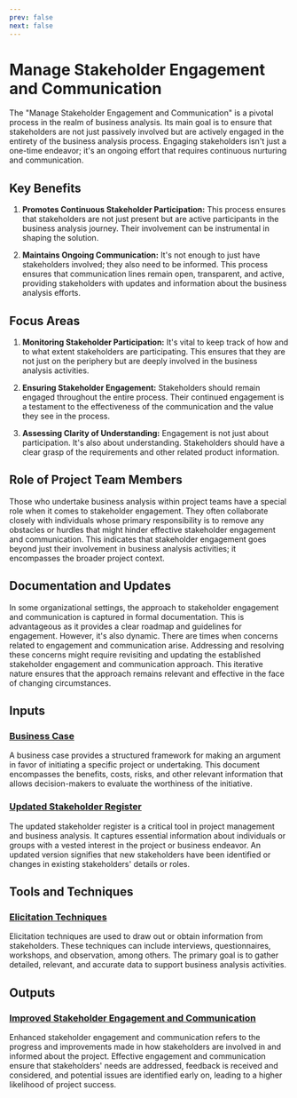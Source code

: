 ```yaml
---
prev: false
next: false
---
```


# Manage Stakeholder Engagement and Communication

The "Manage Stakeholder Engagement and Communication" is a pivotal process in the realm of business analysis. Its main goal is to ensure that stakeholders are not just passively involved but are actively engaged in the entirety of the business analysis process. Engaging stakeholders isn't just a one-time endeavor; it's an ongoing effort that requires continuous nurturing and communication.

## Key Benefits

1. **Promotes Continuous Stakeholder Participation:** This process ensures that stakeholders are not just present but are active participants in the business analysis journey. Their involvement can be instrumental in shaping the solution.

2. **Maintains Ongoing Communication:** It's not enough to just have stakeholders involved; they also need to be informed. This process ensures that communication lines remain open, transparent, and active, providing stakeholders with updates and information about the business analysis efforts.

## Focus Areas

1. **Monitoring Stakeholder Participation:** It's vital to keep track of how and to what extent stakeholders are participating. This ensures that they are not just on the periphery but are deeply involved in the business analysis activities.

2. **Ensuring Stakeholder Engagement:** Stakeholders should remain engaged throughout the entire process. Their continued engagement is a testament to the effectiveness of the communication and the value they see in the process.

3. **Assessing Clarity of Understanding:** Engagement is not just about participation. It's also about understanding. Stakeholders should have a clear grasp of the requirements and other related product information.

## Role of Project Team Members

Those who undertake business analysis within project teams have a special role when it comes to stakeholder engagement. They often collaborate closely with individuals whose primary responsibility is to remove any obstacles or hurdles that might hinder effective stakeholder engagement and communication. This indicates that stakeholder engagement goes beyond just their involvement in business analysis activities; it encompasses the broader project context.

## Documentation and Updates

In some organizational settings, the approach to stakeholder engagement and communication is captured in formal documentation. This is advantageous as it provides a clear roadmap and guidelines for engagement. However, it's also dynamic. There are times when concerns related to engagement and communication arise. Addressing and resolving these concerns might require revisiting and updating the established stakeholder engagement and communication approach. This iterative nature ensures that the approach remains relevant and effective in the face of changing circumstances.

## Inputs

### [Business Case](/content/gist/business-analysis/inputs-outputs/business-case.md)

A business case provides a structured framework for making an argument in favor of initiating a specific project or undertaking. This document encompasses the benefits, costs, risks, and other relevant information that allows decision-makers to evaluate the worthiness of the initiative.

### [Updated Stakeholder Register](/content/gist/business-analysis/inputs-outputs/updated-stakeholder-register.md)

The updated stakeholder register is a critical tool in project management and business analysis. It captures essential information about individuals or groups with a vested interest in the project or business endeavor. An updated version signifies that new stakeholders have been identified or changes in existing stakeholders' details or roles.

## Tools and Techniques

### [Elicitation Techniques](/content/gist/business-analysis/tools-techniques/elicitation-techniques.md)

Elicitation techniques are used to draw out or obtain information from stakeholders. These techniques can include interviews, questionnaires, workshops, and observation, among others. The primary goal is to gather detailed, relevant, and accurate data to support business analysis activities.

## Outputs

### [Improved Stakeholder Engagement and Communication](/content/gist/business-analysis/inputs-outputs/improved-stakeholder-engagement-and-communication.md)

Enhanced stakeholder engagement and communication refers to the progress and improvements made in how stakeholders are involved in and informed about the project. Effective engagement and communication ensure that stakeholders' needs are addressed, feedback is received and considered, and potential issues are identified early on, leading to a higher likelihood of project success.
